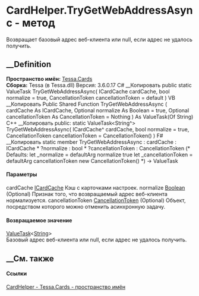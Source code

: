 # CardHelper.TryGetWebAddressAsync - метод
Возвращает базовый адрес веб-клиента или null, если адрес не удалось получить.
## __Definition
 **Пространство имён:** [Tessa.Cards](N_Tessa_Cards.htm)  
 **Сборка:** Tessa (в Tessa.dll) Версия: 3.6.0.17
C# __Копировать
     public static ValueTask<string> TryGetWebAddressAsync(
    	ICardCache cardCache,
    	bool normalize = true,
    	CancellationToken cancellationToken = default
    )
VB __Копировать
     Public Shared Function TryGetWebAddressAsync ( 
    	cardCache As ICardCache,
    	Optional normalize As Boolean = true,
    	Optional cancellationToken As CancellationToken = Nothing
    ) As ValueTask(Of String)
C++ __Копировать
     public:
    static ValueTask<String^> TryGetWebAddressAsync(
    	ICardCache^ cardCache, 
    	bool normalize = true, 
    	CancellationToken cancellationToken = CancellationToken()
    )
F# __Копировать
     static member TryGetWebAddressAsync : 
            cardCache : ICardCache * 
            ?normalize : bool * 
            ?cancellationToken : CancellationToken 
    (* Defaults:
            let _normalize = defaultArg normalize true
            let _cancellationToken = defaultArg cancellationToken new CancellationToken()
    *)
    -> ValueTask<string> 
#### Параметры
cardCache [ICardCache](T_Tessa_Cards_Caching_ICardCache.htm)
    Кэш с карточками настроек.
normalize [Boolean](https://learn.microsoft.com/dotnet/api/system.boolean)
(Optional)
    Признак того, что возвращаемый адрес веб-клиента нормализуется.
cancellationToken
[CancellationToken](https://learn.microsoft.com/dotnet/api/system.threading.cancellationtoken)
(Optional)
    Объект, посредством которого можно отменить асинхронную задачу.
#### Возвращаемое значение
[ValueTask](https://learn.microsoft.com/dotnet/api/system.threading.tasks.valuetask-1)<[String](https://learn.microsoft.com/dotnet/api/system.string)>  
Базовый адрес веб-клиента или null, если адрес не удалось получить.
## __См. также
#### Ссылки
[CardHelper - ](T_Tessa_Cards_CardHelper.htm)
[Tessa.Cards - пространство имён](N_Tessa_Cards.htm)
